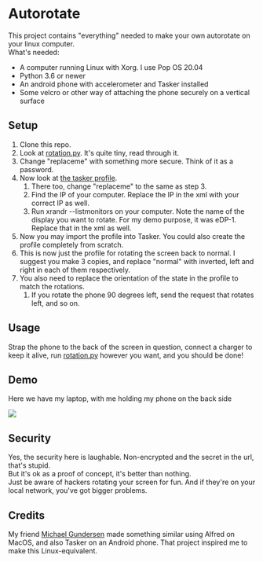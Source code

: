 # Autorotate

This project contains "everything" needed to make your own autorotate on your linux computer.\
What's needed:
- A computer running Linux with Xorg. I use Pop OS 20.04
- Python 3.6 or newer
- An android phone with accelerometer and Tasker installed
- Some velcro or other way of attaching the phone securely on a vertical surface
  
## Setup
1. Clone this repo.
2. Look at [rotation.py](rotation.py). It's quite tiny, read through it.
3. Change "replaceme" with something more secure. Think of it as a password.
4. Now look at [the tasker profile](taskerprofile_rotatenormal.xml).
   1. There too, change "replaceme" to the same as step 3.
   2. Find the IP of your computer. Replace the IP in the xml with your correct IP as well.
   3. Run xrandr --listmonitors on your computer. Note the name of the display you want to rotate. For my demo purpose, it was eDP-1. Replace that in the xml as well.
5. Now you may import the profile into Tasker. You could also create the profile completely from scratch.
6. This is now just the profile for rotating the screen back to normal. I suggest you make 3 copies, and replace "normal" with inverted, left and right in each of them respectively.
7. You also need to replace the orientation of the state in the profile to match the rotations.
   1. If you rotate the phone 90 degrees left, send the request that rotates left, and so on.

## Usage
Strap the phone to the back of the screen in question, connect a charger to keep it alive, run [rotation.py](rotation.py) however you want, and you should be done!

## Demo
Here we have my laptop, with me holding my phone on the back side

![](docs/laptop-rotate.gif)


## Security
Yes, the security here is laughable. Non-encrypted and the secret in the url, that's stupid.\
But it's ok as a proof of concept, it's better than nothing.\
Just be aware of hackers rotating your screen for fun. And if they're on your local network, you've got bigger problems.

## Credits
My friend [Michael Gundersen](https://github.com/theagilepadawan) made something similar using Alfred on MacOS, and also Tasker on an Android phone. That project inspired me to make this Linux-equivalent.